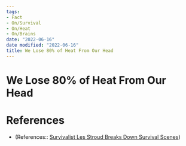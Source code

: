 ```yaml
---
tags:
- Fact
- On/Survival
- On/Heat
- On/Brains
date: "2022-06-16"
date modified: "2022-06-16"
title: We Lose 80% of Heat From Our Head
---
```


# We Lose 80% of Heat From Our Head

# References
- (References:: [Survivalist Les Stroud Breaks Down Survival Scenes](https://www.youtube.com/watch?v=tCqwT2MqLxI))
